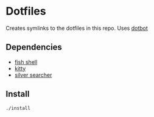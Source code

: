 # Dotfiles

Creates symlinks to the dotfiles in this repo. Uses [dotbot](https://github.com/anishathalye/dotbot)

## Dependencies
- [fish shell](https://fishshell.com)
- [kitty](https://sw.kovidgoyal.net/kitty)
- [silver searcher](https://github.com/ggreer/the_silver_searcher)

## Install

`./install`


